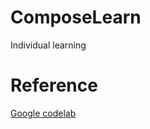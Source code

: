 # ComposeLearn

Individual learning

# Reference
[Google codelab](https://developer.android.google.cn/courses/pathways/compose)